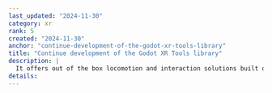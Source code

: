 ```yaml
---
last_updated: "2024-11-30"
category: xr
rank: 5
created: "2024-11-30"
anchor: "continue-development-of-the-godot-xr-tools-library"
title: "Continue development of the Godot XR Tools library"
description: |
  It offers out of the box locomotion and interaction solutions built on top of Godots core functionality.
details:
---
```

